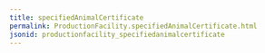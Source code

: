 ```yaml
---
title: specifiedAnimalCertificate
permalink: ProductionFacility.specifiedAnimalCertificate.html
jsonid: productionfacility_specifiedanimalcertificate
---
```

